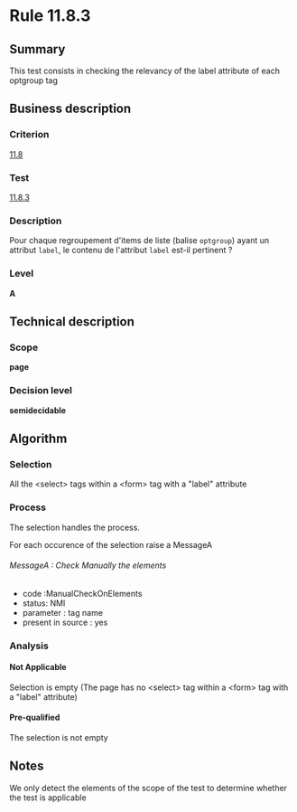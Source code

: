 # Rule 11.8.3
## Summary

This test consists in checking the relevancy of the label attribute of
each optgroup tag

## Business description

### Criterion

[11.8](http://references.modernisation.gouv.fr/sites/default/files/RGAA3_RC2-1/referentiel_technique.htm#crit-11-8)

### Test

[11.8.3](http://references.modernisation.gouv.fr/sites/default/files/RGAA3_RC2-1/referentiel_technique.htm#test-11-8-3)

### Description

Pour chaque regroupement d'items de liste (balise `optgroup`) ayant un attribut `label`, le contenu de l'attribut `label` est-il pertinent ?

### Level

**A**

## Technical description

### Scope

**page**

### Decision level

**semidecidable**

## Algorithm

### Selection

All the <select\> tags within a <form\> tag with a "label" attribute

### Process

The selection handles the process.

For each occurence of the selection raise a MessageA

###### MessageA : Check Manually the elements

-   code :ManualCheckOnElements
-   status: NMI
-   parameter : tag name
-   present in source : yes

### Analysis

#### Not Applicable

Selection is empty (The page has no <select\> tag within a <form\> tag
with a "label" attribute)

#### Pre-qualified

The selection is not empty

## Notes

We only detect the elements of the scope of the test to determine
whether the test is applicable
